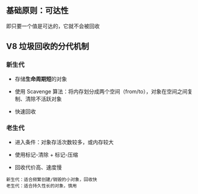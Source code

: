 ## 基础原则：**可达性**

即只要一个值是可达的，它就不会被回收


## V8 垃圾回收的分代机制

### 新生代

- 存储**生命周期短**的对象
    
- 使用 Scavenge 算法：将内存划分成两个空间（from/to），对象在空间之间复制、清除不活跃对象
    
- 快速回收

### 老生代

- 进入条件：对象存活次数较多，或内存较大
    
- 使用标记-清除 + 标记-压缩
    
- 回收代价高、速度慢

```
新生代：适合频繁创建/销毁的小对象，回收快
老生代：适合持久性长的对象，慎用
```

